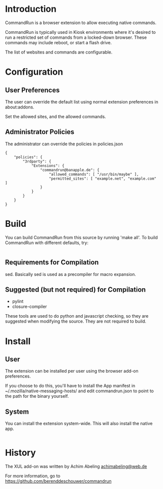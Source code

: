 Introduction
============

CommandRun is a browser extension to allow executing native commands.

CommandRun is typically used in Kiosk environments where it's desired
to run a restricted set of commands from a locked-down browser.  These
commands may include reboot, or start a flash drive.

The list of websites and commands are configurable.

Configuration
=============

User Preferences
----------------

The user can override the default list using normal extension
preferences in about:addons.

Set the allowed sites, and the allowed commands.

Administrator Policies
----------------------

The administrator can override the policies in policies.json

```
{
    "policies": {
        "3rdparty": {
            "Extensions": {
                "commandrun@banapple.de": {
                    "allowed_commands": [ "/usr/bin/maybe" ],
                    "permitted_sites": [ "example.net", "example.com" ]
                }
            }
        }
    }
}
```


Build
=====

You can build CommandRun from this source by running 'make all'.  To build
CommandRun with different defaults, try:
```make PREFIX=/usr ALLOWED_COMMANDS=/usr/bin/reboot
```

Requirements for Compilation
----------------------------

sed.  Basically sed is used as a precompiler for macro expansion.

Suggested (but not required) for Compilation
--------------------------------------------

* pylint
* closure-compiler

These tools are used to do python and javascript checking, so they are
suggested when modifying the source.  They are not required to build.

Install
=======

User
----

The extension can be installed per user using the browser add-on preferences.

If you choose to do this, you'll have to install the App manifest in
~/.mozilla/native-messaging-hosts/ and edit commandrun.json to point to
the path for the binary yourself.

System
------

You can install the extension system-wide.  This will also install
the native app.

```make install
```

History
=======

The XUL add-on was written by Achim Abeling <achimabeling@web.de>

For more information, go to https://github.com/berenddeschouwer/commandrun
